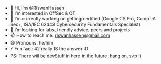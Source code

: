 - 👋 Hi, I’m @RiswanHassen
- 👀 I’m interested in OffSec & OT
- 🌱 I’m currently working on getting certified (Google CS Pro, CompTIA Sec+, ISA/IEC 62443 Cybersecurity Fundamentals Specialist)
- 💞️ I’m looking for labs, friendly advice, peers and projects
- 📫 How to reach me: riswanhassen@gmail.com
- 😄 Pronouns: he/him
- ⚡ Fun fact: 42 really IS the answer :D
- PS: There will be devStuff in here in the future, hang on, svp :)

<!---
RiswanHassen/RiswanHassen is a ✨ special ✨ repository because its `README.md` (this file) appears on your GitHub profile.
You can click the Preview link to take a look at your changes.
--->
